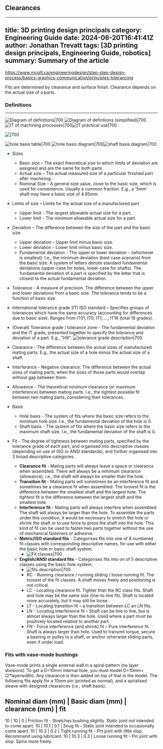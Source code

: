 ## Clearances

---
title: 3D printing design principals
category: Engineering Guide
date: 2024-06-20T16:41:41Z
author: Jonathan Trevatt
tags: [3D printing design principals, Engineering Guide, robotics]
summary: Summary of the article
---

https://www.mcgill.ca/engineeringdesign/step-step-design-process/basics-graphics-communication/principles-tolerancing

Fits are determined by clearance and surface finish.
Clearance depends on the actual size of a parts.

### Definitions

---------
![Diagram of definitions|700](image/Clearances/1718926380840.png)
![Diagram of defintiions (simplified)|700](image/Clearances/1718926471134.png)
![IT of machining processes|700](image/Clearances/1718926352968.png)![IT practical use|700](image/Clearances/1718926342682.png)


![|700](image/Clearances/1718926441282.png)

![hole basis table|700](image/Clearances/1718927345796.png)
![hole basis diagram|700](image/Clearances/1718927363567.png)![shaft basis diagram|700](image/Clearances/1718927386598.png)

- Sizes
  - Basic size – The exact theoretical size to which limits of deviation are assigned and are the same for both parts.
  - Actual size – The actual measured size of a particular finished part after machining.
  - Nominal Size – A general size value, close to the basic size, which is used for convenience. Usually a common fraction. E.g., a '5mm' shaft may have a basic size of 4.95mm.

- Limits of size – Limits for the actual size of a manufactured part
  - Upper limit - The largest allowable actual size for a part.
  - Lower limit - The minimum allowable actual size for a part.
- Deviation – The difference between the size of the part and the basic size.
  - Upper deviation – Upper limit minus basic size.
  - Lower deviation - Lower limit minus basic size.
  - Fundamental deviation - The upper or lower deviation - (whichever is smallest). I.e., the minimum deviation (best case scenario) from the basic size.
  A system of letters denote standard fundamental deviations (upper-case for holes, lower-case for shafts). The fundamental deviation of a part is specified by the letter that is closest to the actual fundamental deviation.
- Tolerance - A measure of precision. The difference between the upper and lower deviations from a basic size. The tolerance tends to be a function of basic size.
- International tolerance grade (IT) ISO standard – Specifies groups of tolerances which have the same accuracy (accounting for differences due to basic size). Ranges from IT01, IT0, IT1, ..., IT16 (total 18 grades).
- (Overall) Tolerance grade / tolerance zone - The fundamental deviation and the IT grade, presented together to specify the tolerance and deviation of a part. E.g., "H9".
![tolerance grade description|700](image/Clearances/1718927294248.png)

- Clearance - The difference between the actual sizes of manufactured mating parts. E.g., the actual size of a hole minus the actual size of a shaft.
- Interferance - Negative clearance. The difference between the actual sizes of mating parts, when the sizes of those parts would overlap without gap between them.
- Allowance - The theoretical minimum clearance (or maximum interference) between mating parts. I.e., the tightest possible fit between two mating parts, considering their tolerances.

- Basis
  - Hole basis - The system of fits where the basic size refers to the minimum hole size. I.e., the fundamental deviation of the hole is 0.
  - Shaft basis - The system of fits where the basic size refers to the maximum shaft size. I.e., the fundamental deviation of the shaft is 0.

- Fit - The degree of tightness between mating parts, specified by the tolerance grade of each part, and organised into descriptive classes (depending on use of ISO or ANSI standards), and further organised into 3 broad descriptive categories.
  - **Clearance fit** - Mating parts will always leave a space or clearance when assembled. There will always be a minimum clearance (allowance), i.e., the shaft will always be smaller than the hole.
  - **Transition fit** - Mating parts will sometimes be an interference fit and sometimes be a clearance fit when assembled. The loosest fit is the difference between the smallest shaft and the largest hole. The tightest fit is the difference between the largest shaft and the smallest hole.
  - **Interference fit** - Mating parts will always interfere when assembled. The shaft will always be larger than the hole. To assemble the parts under this condition, it would be necessary to stretch the hole or shrink the shaft or to use force to press the shaft into the hole. This kind of fit can be used to fasten two parts together without the use of mechanical fasteners or adhesive.
  - **Metric/ISO standard fits** - Categorises fits into one of 8 numbered fit classes with corresponding descriptive names, for use with either the basic hole or basic shaft system.
    - ![Fit classes|700](image/Clearances/1718926394374.png)
  - **English/ANSI standard fits** - Categorises fits into on of 5 descriptive classes using the basic hole system.
    - ![fits description|700](image/Clearances/1718927426916.png)
    - RC - Running clearance / running sliding / loose running fit.
    The loosest of the fit classes. A shaft moves freely and positioning is not critical.
    - LC - Locating clearance fit.
    Tighter than the RC class fits. Shaft and hole may be the same size (line-to-line fit). Shaft is located more accurately, but it may still be loose.
    - LT - Locating transition fit – a transition between LC an LN fits.
    - LN - Locating interference fit – Shaft can be line to line, but is almost always larger than the hole. Used where a part must be positively located relative to another part.
    - FN - Force interference (and shrink) fit – Pure interference fit. Shaft is always larger than hole. Used to transmit torque, secure a bearing or pulley to a shaft, or anchor otherwise sliding parts, even if under load.

### Fits with vase-mode bushings

Vase-mode prints a single external wall in a spiral pattern (no layer divisions). To get a D=10mm internal hole, you must model D=10mm+(2*layerwidth). Any clearance is then added on top of that in the model. The following fits apply for a 10mm pin (printed as normal), and a spiralised sleave with designed clearances (i.e., shaft basis).

Nominal diam (mm) | Basic diam (mm) | clearance (mm) | fit
-----
10 | 10 | 0 | Friction fit - Stretches bushing slightly. Static joint not intended to come apart.
10 | 10.1 | 0.1 | Snug fit - Static joint intended to occasionally come apart.
10 | 10.2 | 0.2 | Tight running fit - Pin joint with little slop. Recommend using lubricant.
10 | 10.3 | 0.3 | Loose running fit - Pin joint with slop. Spins more freely.